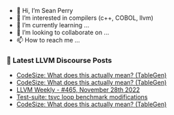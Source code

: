 - 👋 Hi, I’m Sean Perry
- 👀 I’m interested in compilers (c++, COBOL, llvm)
- 🌱 I’m currently learning ...
- 💞️ I’m looking to collaborate on ...
- 📫 How to reach me ...

<!---
s66perry/s66perry is a ✨ special ✨ repository because its `README.md` (this file) appears on your GitHub profile.
You can click the Preview link to take a look at your changes.
--->
### 📕 Latest LLVM Discourse Posts

<!-- DISCOURSE-LLVM:START -->
- [CodeSize: What does this actually mean? &lpar;TableGen&rpar;](https://discourse.llvm.org/t/codesize-what-does-this-actually-mean-tablegen/66856#post_3)
- [CodeSize: What does this actually mean? &lpar;TableGen&rpar;](https://discourse.llvm.org/t/codesize-what-does-this-actually-mean-tablegen/66856#post_2)
- [LLVM Weekly - #465, November 28th 2022](https://discourse.llvm.org/t/llvm-weekly-465-november-28th-2022/66860#post_1)
- [Test-suite: tsvc loop benchmark modifications](https://discourse.llvm.org/t/test-suite-tsvc-loop-benchmark-modifications/66859#post_1)
- [CodeSize: What does this actually mean? &lpar;TableGen&rpar;](https://discourse.llvm.org/t/codesize-what-does-this-actually-mean-tablegen/66856#post_1)
<!-- DISCOURSE-LLVM:END -->
